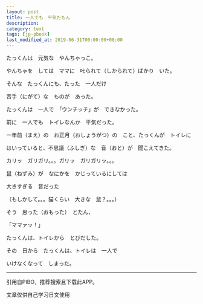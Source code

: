```yaml
---
layout: post
title: 一人でも　平気だもん
description: 
category: text
tags: [jp-pbook]
last_modified_at: 2019-06-31T00:00:00+00:00
---
```


たっくんは　元気な　やんちゃっこ。

やんちゃを　しては　ママに　𠮟られて（しかられて）ばかり　いた。

そんな　たっくんにも、たった　一人だけ

苦手（にがて）な　ものが　あった。

たっくんは　一人で　「ウンチッチ」が　できなかった。

前に　一人でも　トイレなんか　平気だった。

一年前（まえ）の　お正月（おしょうがつ）の　こと、たっくんが　トイレに

はいっていると、不思議（ふしぎ）な　音（おと）が　聞こえてきた。

カリッ　ガリガリ。。。ガリッ　ガリガリッ。。。

鼠（ねずみ）が　なにかを　かじっているにしては

大きすぎる　音だった

（もしかして。。。猫くらい　大きな　鼠？。。。）

そう　思った（おもった）　とたん、

「ママァッ！」

たっくんは、トイレから　とびだした。

その　日から　たっくんは、トイレは　一人で

いけなくなって　しまった。





<hr>

引用自PIBO，推荐搜索且下载此APP。

文章仅供自己学习日文使用

